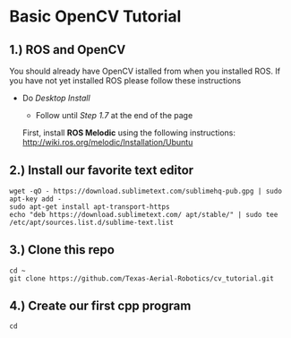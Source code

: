 # Basic OpenCV Tutorial

## 1.) ROS and OpenCV
You should already have OpenCV istalled from when you installed ROS. If you have not yet installed ROS please follow these instructions

 - Do _Desktop Install_
   - Follow until _Step 1.7_ at the end of the page

   First, install **ROS Melodic** using the following instructions: http://wiki.ros.org/melodic/Installation/Ubuntu

## 2.) Install our favorite text editor 

```
wget -qO - https://download.sublimetext.com/sublimehq-pub.gpg | sudo apt-key add -
sudo apt-get install apt-transport-https
echo "deb https://download.sublimetext.com/ apt/stable/" | sudo tee /etc/apt/sources.list.d/sublime-text.list
```

## 3.) Clone this repo

```
cd ~
git clone https://github.com/Texas-Aerial-Robotics/cv_tutorial.git
```

## 4.) Create our first cpp program

```
cd 
```



